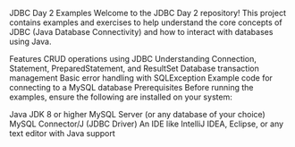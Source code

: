 JDBC Day 2 Examples
Welcome to the JDBC Day 2 repository! This project contains examples and exercises to help understand the core concepts of JDBC (Java Database Connectivity) and how to interact with databases using Java.

Features
CRUD operations using JDBC
Understanding Connection, Statement, PreparedStatement, and ResultSet
Database transaction management
Basic error handling with SQLException
Example code for connecting to a MySQL database
Prerequisites
Before running the examples, ensure the following are installed on your system:

Java JDK 8 or higher
MySQL Server (or any database of your choice)
MySQL Connector/J (JDBC Driver)
An IDE like IntelliJ IDEA, Eclipse, or any text editor with Java support
